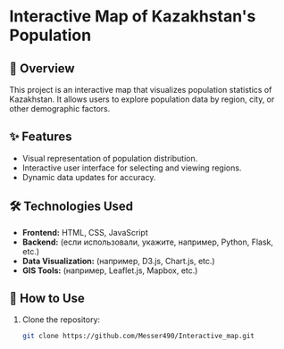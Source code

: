 # Interactive Map of Kazakhstan's Population

## 📜 Overview
This project is an interactive map that visualizes population statistics of Kazakhstan. It allows users to explore population data by region, city, or other demographic factors.

## ✨ Features
- Visual representation of population distribution.
- Interactive user interface for selecting and viewing regions.
- Dynamic data updates for accuracy.

## 🛠️ Technologies Used
- **Frontend:** HTML, CSS, JavaScript
- **Backend:** (если использовали, укажите, например, Python, Flask, etc.)
- **Data Visualization:** (например, D3.js, Chart.js, etc.)
- **GIS Tools:** (например, Leaflet.js, Mapbox, etc.)

## 🚀 How to Use
1. Clone the repository:
   ```bash
   git clone https://github.com/Messer490/Interactive_map.git

